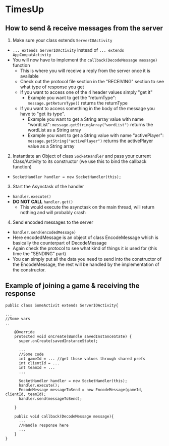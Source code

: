 # TimesUp
## How to send & receive messages from the server 
1. Make sure your class extends `ServerIOActivity`
  - `... extends ServerIOActivity` instead of `... extends AppCompatActivity`
  - You will now have to implement the `callback(DecodeMessage message)` function
    - This is where you will receive a reply from the server once it is available
    - Check out the protocol file section in the "RECEIVING" section to see what type of response you get
    - If you want to access one of the 4 header values simply "get it"
      - Example you want to get the "returnType": `message.getReturnType()` returns the returnType
    - If you want to access something in the body of the message you have to "get its type". 
      - Example you want to get a String array value with name "wordList": `message.getStringArray("wordList")` returns the wordList as a String array
      - Example you want to get a String value with name "activePlayer": `message.getString("activePlayer")` returns the activePlayer value as a String array
2. Instantiate an Object of class `SocketHandler` and pass your current Class/Activity to its constructor (we use this to bind the callback function)
  - `SocketHandler handler = new SocketHandler(this);`
3. Start the Asynctask of the handler
  - `handler.execute()`
  - **DO NOT CALL** `handler.get()`
    - This would execute the asynctask on the main thread, will return nothing and will probably crash
4. Send encoded messages to the server
  - `handler.send(encodedMessage)`
  - Here encodedMessage is an object of class EncodeMessage which is basically the counterpart of DecodeMessage
  - Again check the protocol to see what kind of things it is used for (this time the "SENDING" part)
  - You can simply put all the data you need to send into the constructor of the EncodeMessage, the rest will be handled by the implementation of the constructor.
  
## Example of joining a game & receiving the response

    public class SomeActivit extends ServerIOActivity{
    
    ...
    //Some vars
    ..
    
        @Override
        protected void onCreate(Bundle savedInstanceState) {
          super.onCreate(savedInstanceState);
          
          ...
          //Some code
          int gameId = ... //get those values through shared prefs 
          int clientId = ...
          int teamId = ...
          ...
          
          SocketHandler handler = new SocketHandler(this);
          handler.execute();
          EncodeMessage messageToSend = new EncodeMessage(gameId, clientId, teamId);
          handler.send(messageToSend);
          
        }
        
        public void callback(DecodeMessage message){
          ...
          //Handle response here
          ...
        }
    }
    
    
    
      
